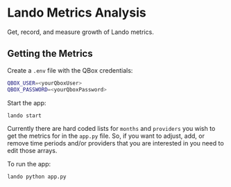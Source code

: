 # Lando Metrics Analysis

Get, record, and measure growth of Lando metrics.

## Getting the Metrics

Create a `.env` file with the QBox credentials:

```bash
QBOX_USER=<yourQboxUser>
QBOX_PASSWORD=<yourQboxPassword>
```

Start the app:

```bash
lando start
```

Currently there are hard coded lists for `months` and `providers` you wish to get the metrics for in the `app.py` file. So, if you want to adjust, add, or remove time periods and/or providers that you are interested in you need to edit those arrays.

To run the app:

```bash
lando python app.py
```
